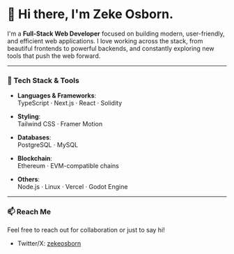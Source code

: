 # 👋 Hi there, I'm Zeke Osborn.

I'm a **Full-Stack Web Developer** focused on building modern, user-friendly, and efficient web applications. I love working across the stack, from beautiful frontends to powerful backends, and constantly exploring new tools that push the web forward.

---

### 🚀 Tech Stack & Tools

- **Languages & Frameworks**:  
  TypeScript · Next.js · React · Solidity

- **Styling**:  
  Tailwind CSS · Framer Motion

- **Databases**:  
  PostgreSQL · MySQL

- **Blockchain**:  
  Ethereum · EVM-compatible chains

- **Others**:  
  Node.js · Linux · Vercel · Godot Engine

---

### 📫 Reach Me

Feel free to reach out for collaboration or just to say hi!

- Twitter/X: [zekeosborn](https://x.com/zekeosborn)
